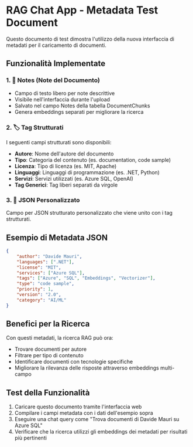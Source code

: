 # RAG Chat App - Metadata Test Document

Questo documento di test dimostra l'utilizzo della nuova interfaccia di metadati per il caricamento di documenti.

## Funzionalità Implementate

### 1. 📝 Notes (Note del Documento)
- Campo di testo libero per note descrittive
- Visibile nell'interfaccia durante l'upload
- Salvato nel campo Notes della tabella DocumentChunks
- Genera embeddings separati per migliorare la ricerca

### 2. 🏷️ Tag Strutturati
I seguenti campi strutturati sono disponibili:
- **Autore**: Nome dell'autore del documento
- **Tipo**: Categoria del contenuto (es. documentation, code sample)
- **Licenza**: Tipo di licenza (es. MIT, Apache)
- **Linguaggi**: Linguaggi di programmazione (es. .NET, Python)
- **Servizi**: Servizi utilizzati (es. Azure SQL, OpenAI)
- **Tag Generici**: Tag liberi separati da virgole

### 3. 💾 JSON Personalizzato
Campo per JSON strutturato personalizzato che viene unito con i tag strutturati.

## Esempio di Metadata JSON
```json
{
    "author": "Davide Mauri",
    "languages": [".NET"],
    "license": "MIT",
    "services": ["Azure SQL"],
    "tags": ["Azure", "SQL", "Embeddings", "Vectorizer"],
    "type": "code sample",
    "priority": 1,
    "version": "2.0",
    "category": "AI/ML"
}
```

## Benefici per la Ricerca
Con questi metadati, la ricerca RAG può ora:
- Trovare documenti per autore
- Filtrare per tipo di contenuto
- Identificare documenti con tecnologie specifiche
- Migliorare la rilevanza delle risposte attraverso embeddings multi-campo

## Test della Funzionalità
1. Caricare questo documento tramite l'interfaccia web
2. Compilare i campi metadata con i dati dell'esempio sopra
3. Eseguire una chat query come "Trova documenti di Davide Mauri su Azure SQL"
4. Verificare che la ricerca utilizzi gli embeddings dei metadati per risultati più pertinenti